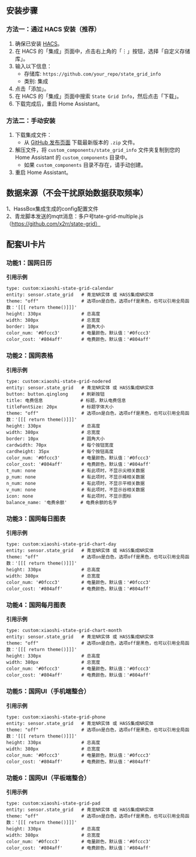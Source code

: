 ## 安装步骤

### 方法一：通过 HACS 安装（推荐）
1. 确保已安装 [HACS](https://hacs.xyz/)。
2. 在 HACS 的「集成」页面中，点击右上角的「⋮」按钮，选择「自定义存储库」。
3. 输入以下信息：
   - 存储库: `https://github.com/your_repo/state_grid_info`
   - 类别: 集成
4. 点击「添加」。
5. 在 HACS 的「集成」页面中搜索 `State Grid Info`，然后点击「下载」。
6. 下载完成后，重启 Home Assistant。

### 方法二：手动安装
1. 下载集成文件：
   - 从 [GitHub 发布页面](https://github.com/your_repo/state_grid_info/releases) 下载最新版本的 `.zip` 文件。
2. 解压文件，将 `custom_components/state_grid_info` 文件夹复制到您的 Home Assistant 的 `custom_components` 目录中。
   - 如果 `custom_components` 目录不存在，请手动创建。
3. 重启 Home Assistant。

## 数据来源（不会干扰原始数据获取频率）
1、HassBox集成生成的config配置文件  
2、青龙脚本发送的mqtt消息：多户号tate-grid-multiple.js（https://github.com/x2rr/state-grid）  

## 配套UI卡片

### 功能1：国网日历
**引用示例**
~~~
type: custom:xiaoshi-state-grid-calendar
entity: sensor.state_grid   # 青龙NR实体 或 HASS集成NR实体
theme: "off"                # 选项on是白色，选项off是黑色，也可以引用全局函数：'[[[ return theme()]]]'
height: 330px               # 总高度
width: 380px                # 总宽度
border: 10px                # 圆角大小
color_num: '#0fccc3'        # 电量颜色，默认值：'#0fccc3'
color_cost: '#804aff'       # 电费颜色，默认值：'#804aff'
~~~

### 功能2：国网表格
**引用示例**
~~~
type: custom:xiaoshi-state-grid-nodered
entity: sensor.state_grid   # 青龙NR实体 或 HASS集成NR实体
button: button.qinglong     # 刷新按钮
title: 电费信息              # 标题，默认电费信息
titleFontSize: 20px         # 标题字体大小
theme: "off"                # 选项on是白色，选项off是黑色，也可以引用全局函数：'[[[ return theme()]]]'
height: 330px               # 总高度
width: 380px                # 总宽度
border: 10px                # 圆角大小
cardwidth: 70px             # 每个按钮宽度
cardheight: 35px            # 每个按钮高度
color_num: '#0fccc3'        # 电量颜色，默认值：'#0fccc3'
color_cost: '#804aff'       # 电费颜色，默认值：'#804aff'
t_num: none                 # 有此项时，不显示尖相关数据
p_num: none                 # 有此项时，不显示峰相关数据
n_num: none                 # 有此项时，不显示平相关数据
v_num: none                 # 有此项时，不显示谷相关数据
icon: none                  # 有此项时，不显示图标
balance_name: '电费余额'     # 电费余额的名字
~~~

### 功能3：国网每日图表
**引用示例**
~~~
type: custom:xiaoshi-state-grid-chart-day
entity: sensor.state_grid   # 青龙NR实体 或 HASS集成NR实体
theme: "off"                # 选项on是白色，选项off是黑色，也可以引用全局函数：'[[[ return theme()]]]'
height: 330px               # 总高度
width: 380px                # 总宽度
color_num: '#0fccc3'        # 电量颜色，默认值：'#0fccc3'
color_cost: '#804aff'       # 电费颜色，默认值：'#804aff'
~~~

### 功能4：国网每月图表
**引用示例**
~~~
type: custom:xiaoshi-state-grid-chart-month
entity: sensor.state_grid   # 青龙NR实体 或 HASS集成NR实体
theme: "off"                # 选项on是白色，选项off是黑色，也可以引用全局函数：'[[[ return theme()]]]'
height: 330px               # 总高度
width: 380px                # 总宽度
color_num: '#0fccc3'        # 电量颜色，默认值：'#0fccc3'
color_cost: '#804aff'       # 电费颜色，默认值：'#804aff'
~~~

### 功能5：国网UI（手机端整合）
**引用示例**
~~~
type: custom:xiaoshi-state-grid-phone
entity: sensor.state_grid   # 青龙NR实体 或 HASS集成NR实体
theme: "off"                # 选项on是白色，选项off是黑色，也可以引用全局函数：'[[[ return theme()]]]'
height: 330px               # 总高度
width: 380px                # 总宽度
color_num: '#0fccc3'        # 电量颜色，默认值：'#0fccc3'
color_cost: '#804aff'       # 电费颜色，默认值：'#804aff'
~~~

### 功能6：国网UI（平板端整合）
**引用示例**
~~~
type: custom:xiaoshi-state-grid-pad
entity: sensor.state_grid   # 青龙NR实体 或 HASS集成NR实体
theme: "off"                # 选项on是白色，选项off是黑色，也可以引用全局函数：'[[[ return theme()]]]'
height: 330px               # 总高度
width: 380px                # 总宽度
color_num: '#0fccc3'        # 电量颜色，默认值：'#0fccc3'
color_cost: '#804aff'       # 电费颜色，默认值：'#804aff'
~~~

